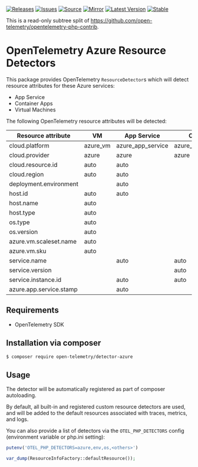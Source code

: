 [![Releases](https://img.shields.io/badge/releases-purple)](https://github.com/opentelemetry-php/contrib-aws/releases)
[![Issues](https://img.shields.io/badge/issues-pink)](https://github.com/open-telemetry/opentelemetry-php/issues)
[![Source](https://img.shields.io/badge/source-contrib-green)](https://github.com/open-telemetry/opentelemetry-php-contrib/tree/main/src/Azure)
[![Mirror](https://img.shields.io/badge/mirror-opentelemetry--php--contrib-blue)](https://github.com/opentelemetry-php/detector-azure)
[![Latest Version](http://poser.pugx.org/open-telemetry/detector-azure/v/unstable)](https://packagist.org/packages/open-telemetry/detector-azure/)
[![Stable](http://poser.pugx.org/open-telemetry/detector-azure/v/stable)](https://packagist.org/packages/open-telemetry/detector-azure/)

This is a read-only subtree split of https://github.com/open-telemetry/opentelemetry-php-contrib.

# OpenTelemetry Azure Resource Detectors

This package provides OpenTelemetry `ResourceDetector`s which will detect 
resource attributes for these Azure services:
* App Service
* Container Apps
* Virtual Machines

The following OpenTelemetry resource attributes will be detected:

| Resource attribute      | VM       | App Service       | Containers           |
| ----------------------- | -------- | ----------------- | -------------------- |
| cloud.platform          | azure_vm | azure_app_service | azure_container_apps |
| cloud.provider          | azure    | azure             | azure                |
| cloud.resource.id       | auto     | auto              |                      |
| cloud.region            | auto     | auto              |                      |
| deployment.environment  |          | auto              |                      |
| host.id                 | auto     | auto              |                      |
| host.name               | auto     |                   |                      |
| host.type               | auto     |                   |                      |
| os.type                 | auto     |                   |                      |
| os.version              | auto     |                   |                      |
| azure.vm.scaleset.name  | auto     |                   |                      |
| azure.vm.sku            | auto     |                   |                      |
| service.name            |          | auto              | auto                 |
| service.version         |          |                   | auto                 |
| service.instance.id     |          | auto              | auto                 |
| azure.app.service.stamp |          | auto              |                      |

## Requirements

* OpenTelemetry SDK

## Installation via composer

```bash
$ composer require open-telemetry/detector-azure
```

## Usage

The detector will be automatically registered as part of composer autoloading.

By default, all built-in and registered custom resource detectors are used, and will be added to the default resources associated with traces, metrics, and logs.

You can also provide a list of detectors via the `OTEL_PHP_DETECTORS` config (environment variable or php.ini setting):
```php
putenv('OTEL_PHP_DETECTORS=azure,env,os,<others>')

var_dump(ResourceInfoFactory::defaultResource());
```
